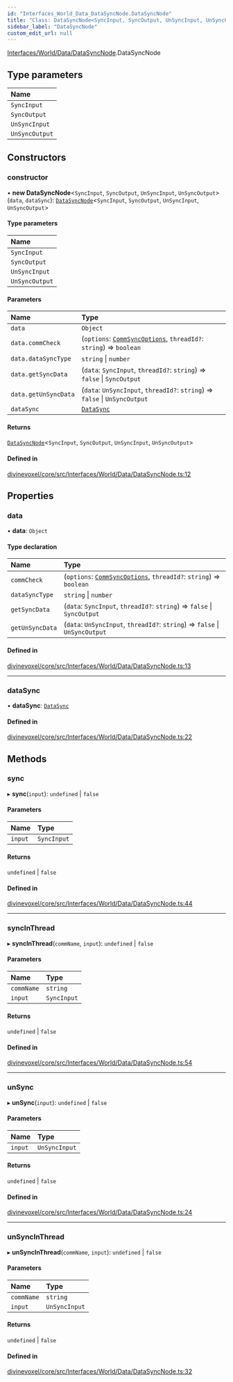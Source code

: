```yaml
---
id: "Interfaces_World_Data_DataSyncNode.DataSyncNode"
title: "Class: DataSyncNode<SyncInput, SyncOutput, UnSyncInput, UnSyncOutput>"
sidebar_label: "DataSyncNode"
custom_edit_url: null
---
```


[Interfaces/World/Data/DataSyncNode](../modules/Interfaces_World_Data_DataSyncNode.md).DataSyncNode

## Type parameters

| Name |
| :------ |
| `SyncInput` |
| `SyncOutput` |
| `UnSyncInput` |
| `UnSyncOutput` |

## Constructors

### constructor

• **new DataSyncNode**\<`SyncInput`, `SyncOutput`, `UnSyncInput`, `UnSyncOutput`\>(`data`, `dataSync`): [`DataSyncNode`](Interfaces_World_Data_DataSyncNode.DataSyncNode.md)\<`SyncInput`, `SyncOutput`, `UnSyncInput`, `UnSyncOutput`\>

#### Type parameters

| Name |
| :------ |
| `SyncInput` |
| `SyncOutput` |
| `UnSyncInput` |
| `UnSyncOutput` |

#### Parameters

| Name | Type |
| :------ | :------ |
| `data` | `Object` |
| `data.commCheck` | (`options`: [`CommSyncOptions`](../modules/Interfaces_World_Data_DataSyncNode.md#commsyncoptions), `threadId?`: `string`) => `boolean` |
| `data.dataSyncType` | `string` \| `number` |
| `data.getSyncData` | (`data`: `SyncInput`, `threadId?`: `string`) => ``false`` \| `SyncOutput` |
| `data.getUnSyncData` | (`data`: `UnSyncInput`, `threadId?`: `string`) => ``false`` \| `UnSyncOutput` |
| `dataSync` | [`DataSync`](Interfaces_World_Data_DataSync.DataSync.md) |

#### Returns

[`DataSyncNode`](Interfaces_World_Data_DataSyncNode.DataSyncNode.md)\<`SyncInput`, `SyncOutput`, `UnSyncInput`, `UnSyncOutput`\>

#### Defined in

[divinevoxel/core/src/Interfaces/World/Data/DataSyncNode.ts:12](https://github.com/lucasdamianjohnson/DivineVoxelEngine/blob/596fa7391478620ed460dfb4856ff0a763b91c49/divinevoxel/core/src/Interfaces/World/Data/DataSyncNode.ts#L12)

## Properties

### data

• **data**: `Object`

#### Type declaration

| Name | Type |
| :------ | :------ |
| `commCheck` | (`options`: [`CommSyncOptions`](../modules/Interfaces_World_Data_DataSyncNode.md#commsyncoptions), `threadId?`: `string`) => `boolean` |
| `dataSyncType` | `string` \| `number` |
| `getSyncData` | (`data`: `SyncInput`, `threadId?`: `string`) => ``false`` \| `SyncOutput` |
| `getUnSyncData` | (`data`: `UnSyncInput`, `threadId?`: `string`) => ``false`` \| `UnSyncOutput` |

#### Defined in

[divinevoxel/core/src/Interfaces/World/Data/DataSyncNode.ts:13](https://github.com/lucasdamianjohnson/DivineVoxelEngine/blob/596fa7391478620ed460dfb4856ff0a763b91c49/divinevoxel/core/src/Interfaces/World/Data/DataSyncNode.ts#L13)

___

### dataSync

• **dataSync**: [`DataSync`](Interfaces_World_Data_DataSync.DataSync.md)

#### Defined in

[divinevoxel/core/src/Interfaces/World/Data/DataSyncNode.ts:22](https://github.com/lucasdamianjohnson/DivineVoxelEngine/blob/596fa7391478620ed460dfb4856ff0a763b91c49/divinevoxel/core/src/Interfaces/World/Data/DataSyncNode.ts#L22)

## Methods

### sync

▸ **sync**(`input`): `undefined` \| ``false``

#### Parameters

| Name | Type |
| :------ | :------ |
| `input` | `SyncInput` |

#### Returns

`undefined` \| ``false``

#### Defined in

[divinevoxel/core/src/Interfaces/World/Data/DataSyncNode.ts:44](https://github.com/lucasdamianjohnson/DivineVoxelEngine/blob/596fa7391478620ed460dfb4856ff0a763b91c49/divinevoxel/core/src/Interfaces/World/Data/DataSyncNode.ts#L44)

___

### syncInThread

▸ **syncInThread**(`commName`, `input`): `undefined` \| ``false``

#### Parameters

| Name | Type |
| :------ | :------ |
| `commName` | `string` |
| `input` | `SyncInput` |

#### Returns

`undefined` \| ``false``

#### Defined in

[divinevoxel/core/src/Interfaces/World/Data/DataSyncNode.ts:54](https://github.com/lucasdamianjohnson/DivineVoxelEngine/blob/596fa7391478620ed460dfb4856ff0a763b91c49/divinevoxel/core/src/Interfaces/World/Data/DataSyncNode.ts#L54)

___

### unSync

▸ **unSync**(`input`): `undefined` \| ``false``

#### Parameters

| Name | Type |
| :------ | :------ |
| `input` | `UnSyncInput` |

#### Returns

`undefined` \| ``false``

#### Defined in

[divinevoxel/core/src/Interfaces/World/Data/DataSyncNode.ts:24](https://github.com/lucasdamianjohnson/DivineVoxelEngine/blob/596fa7391478620ed460dfb4856ff0a763b91c49/divinevoxel/core/src/Interfaces/World/Data/DataSyncNode.ts#L24)

___

### unSyncInThread

▸ **unSyncInThread**(`commName`, `input`): `undefined` \| ``false``

#### Parameters

| Name | Type |
| :------ | :------ |
| `commName` | `string` |
| `input` | `UnSyncInput` |

#### Returns

`undefined` \| ``false``

#### Defined in

[divinevoxel/core/src/Interfaces/World/Data/DataSyncNode.ts:32](https://github.com/lucasdamianjohnson/DivineVoxelEngine/blob/596fa7391478620ed460dfb4856ff0a763b91c49/divinevoxel/core/src/Interfaces/World/Data/DataSyncNode.ts#L32)
